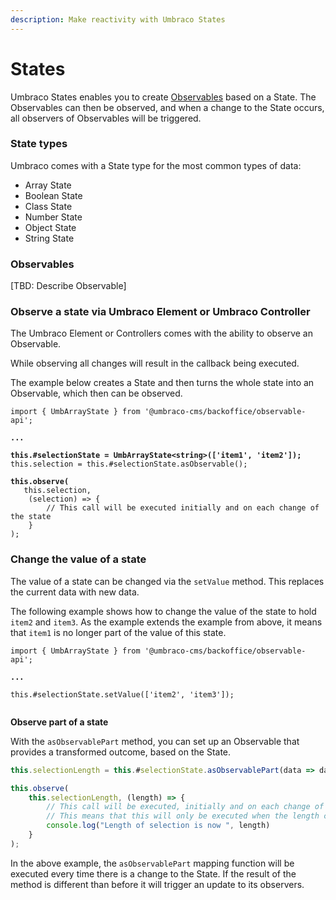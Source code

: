```yaml
---
description: Make reactivity with Umbraco States
---
```


# States

Umbraco States enables you to create [Observables](states.md#observables) based on a State. The Observables can then be observed, and when a change to the State occurs, all observers of Observables will be triggered.

### State types

Umbraco comes with a State type for the most common types of data:

* Array State
* Boolean State
* Class State
* Number State
* Object State
* String State

### Observables

\[TBD: Describe Observable]

### Observe a state via Umbraco Element or Umbraco Controller

The Umbraco Element or Controllers comes with the ability to observe an Observable.

While observing all changes will result in the callback being executed.

The example below creates a State and then turns the whole state into an Observable, which then can be observed.

<pre class="language-typescript"><code class="lang-typescript">import { UmbArrayState } from '@umbraco-cms/backoffice/observable-api';

<strong>...
</strong>
<strong>this.#selectionState = UmbArrayState&#x3C;string>(['item1', 'item2']);
</strong>this.selection = this.#selectionState.asObservable();

<strong>this.observe(
</strong>	this.selection,
	(selection) => {
		// This call will be executed initially and on each change of the state
	}
);
</code></pre>

### Change the value of a state

The value of a state can be changed via the `setValue` method. This replaces the current data with new data.

The following example shows how to change the value of the state to hold `item2` and `item3`. As the example extends the example from above, it means that `item1` is no longer part of the value of this state.

<pre class="language-typescript"><code class="lang-typescript">import { UmbArrayState } from '@umbraco-cms/backoffice/observable-api';

<strong>...
</strong>
this.#selectionState.setValue(['item2', 'item3']);

</code></pre>

**Observe part of a state**

With the `asObservablePart` method, you can set up an Observable that provides a transformed outcome, based on the State.

```typescript
this.selectionLength = this.#selectionState.asObservablePart(data => data.length);

this.observe(
    this.selectionLength, (length) => {
        // This call will be executed, initially and on each change of the specific value that this observer provides.
        // This means that this will only be executed when the length changed. Not if the value was replaced with a new value value with the exact same length.
        console.log("Length of selection is now ", length)
	}
);
```

In the above example, the `asObservablePart` mapping function will be executed every time there is a change to the State. If the result of the method is different than before it will trigger an update to its observers.
